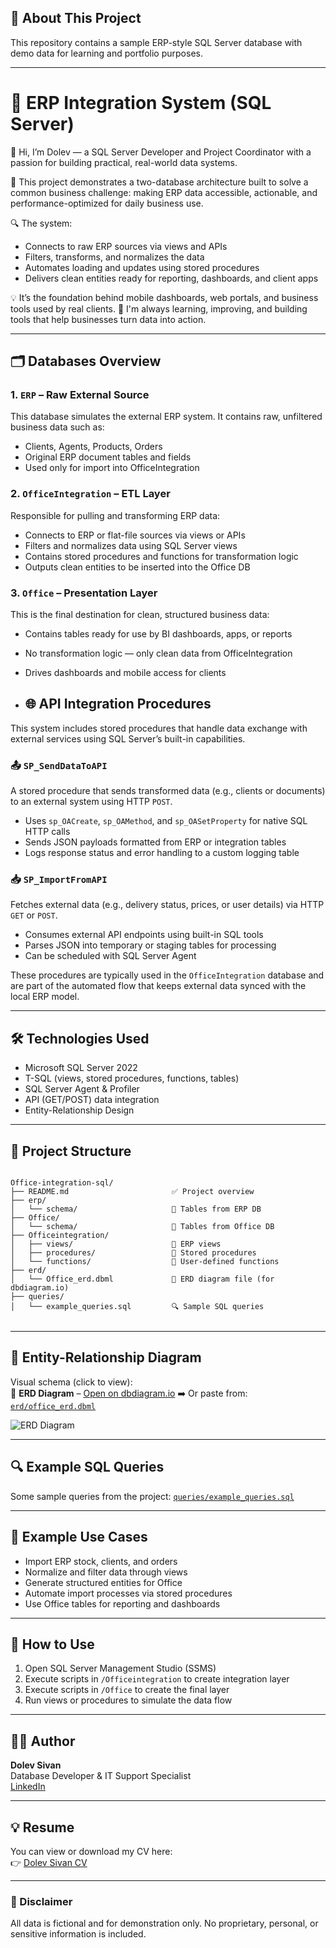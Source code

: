 ## 📘 About This Project

This repository contains a sample ERP-style SQL Server database with demo data for learning and portfolio purposes. 

---

# 🧠 ERP Integration System (SQL Server)
👋 Hi, I’m Dolev — a SQL Server Developer and Project Coordinator with a passion for building practical, real-world data systems.

💾 This project demonstrates a two-database architecture built to solve a common business challenge: making ERP data accessible, actionable, and performance-optimized for daily business use.

🔍 The system:
- Connects to raw ERP sources via views and APIs
- Filters, transforms, and normalizes the data
- Automates loading and updates using stored procedures
- Delivers clean entities ready for reporting, dashboards, and client apps

💡 It’s the foundation behind mobile dashboards, web portals, and business tools used by real clients.
🚀 I'm always learning, improving, and building tools that help businesses turn data into action.

---

## 🗂️ Databases Overview

### 1. `ERP` – Raw External Source
This database simulates the external ERP system. It contains raw, unfiltered business data such as:
- Clients, Agents, Products, Orders
- Original ERP document tables and fields
- Used only for import into OfficeIntegration

### 2. `OfficeIntegration` – ETL Layer
Responsible for pulling and transforming ERP data:
- Connects to ERP or flat-file sources via views or APIs
- Filters and normalizes data using SQL Server views
- Contains stored procedures and functions for transformation logic
- Outputs clean entities to be inserted into the Office DB

### 3. `Office` – Presentation Layer
This is the final destination for clean, structured business data:
- Contains tables ready for use by BI dashboards, apps, or reports
- No transformation logic — only clean data from OfficeIntegration
- Drives dashboards and mobile access for clients

- ## 🌐 API Integration Procedures

This system includes stored procedures that handle data exchange with external services using SQL Server’s built-in capabilities.

### 📤 `SP_SendDataToAPI`
A stored procedure that sends transformed data (e.g., clients or documents) to an external system using HTTP `POST`.

- Uses `sp_OACreate`, `sp_OAMethod`, and `sp_OASetProperty` for native SQL HTTP calls
- Sends JSON payloads formatted from ERP or integration tables
- Logs response status and error handling to a custom logging table

### 📥 `SP_ImportFromAPI`
Fetches external data (e.g., delivery status, prices, or user details) via HTTP `GET` or `POST`.

- Consumes external API endpoints using built-in SQL tools
- Parses JSON into temporary or staging tables for processing
- Can be scheduled with SQL Server Agent

These procedures are typically used in the `OfficeIntegration` database and are part of the automated flow that keeps external data synced with the local ERP model.

---

## 🛠️ Technologies Used

- Microsoft SQL Server 2022
- T-SQL (views, stored procedures, functions, tables)
- SQL Server Agent & Profiler
- API (GET/POST) data integration
- Entity-Relationship Design

---

## 📁 Project Structure

```

Office-integration-sql/
├── README.md                       ✅ Project overview
├── erp/
│   └── schema/                     📂 Tables from ERP DB
├── Office/
│   └── schema/                     📂 Tables from Office DB
├── Officeintegration/
│   ├── views/                      📂 ERP views
│   ├── procedures/                 📂 Stored procedures
│   └── functions/                  📂 User-defined functions
├── erd/
│   └── Office_erd.dbml             🧭 ERD diagram file (for dbdiagram.io)
├── queries/
│   └── example_queries.sql         🔍 Sample SQL queries


```

---

## 🧩 Entity-Relationship Diagram

Visual schema (click to view):  
📌 **ERD Diagram** – [Open on dbdiagram.io](https://dbdiagram.io/d/ERP-SQL-67eced264f7afba1840ceac6)
➡️ Or paste from: [`erd/office_erd.dbml`](./erd/office_erd.dbml)

![ERD Diagram](https://github.com/user-attachments/assets/4992fb8a-4c20-4f6f-b34a-4ea77e5cc304)

---

## 🔍 Example SQL Queries

Some sample queries from the project: [`queries/example_queries.sql`](./queries/example_queries.sql)

---

## 🧪 Example Use Cases

- Import ERP stock, clients, and orders
- Normalize and filter data through views
- Generate structured entities for Office
- Automate import processes via stored procedures
- Use Office tables for reporting and dashboards

---

## 🚀 How to Use

1. Open SQL Server Management Studio (SSMS)
2. Execute scripts in `/Officeintegration` to create integration layer
3. Execute scripts in `/Office` to create the final layer
4. Run views or procedures to simulate the data flow

---

## 👨‍💻 Author

**Dolev Sivan**  
Database Developer & IT Support Specialist  
[LinkedIn](https://www.linkedin.com/in/dol3vs)

---

## 💡 Resume

You can view or download my CV here:  
👉 [Dolev Sivan CV](docs/Dolev_Sivan_CV.pdf)

---

### 🔐 Disclaimer
All data is fictional and for demonstration only. No proprietary, personal, or sensitive information is included.

